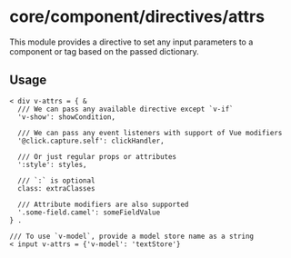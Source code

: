 # core/component/directives/attrs

This module provides a directive to set any input parameters to a component or tag based on the passed dictionary.

## Usage

```
< div v-attrs = { &
  /// We can pass any available directive except `v-if`
  'v-show': showCondition,

  /// We can pass any event listeners with support of Vue modifiers
  '@click.capture.self': clickHandler,

  /// Or just regular props or attributes
  ':style': styles,

  /// `:` is optional
  class: extraClasses

  /// Attribute modifiers are also supported
  '.some-field.camel': someFieldValue
} .

/// To use `v-model`, provide a model store name as a string
< input v-attrs = {'v-model': 'textStore'}
```
